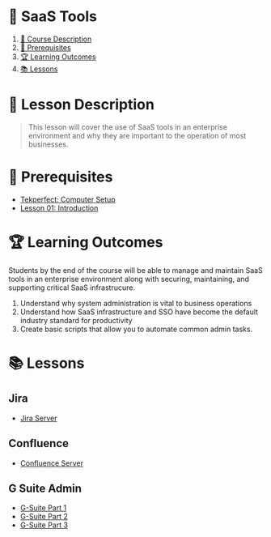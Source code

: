 # 🚨 SaaS Tools

1. [📝 Course Description](#📝-course-description)
2. [🎯 Prerequisites](#🎯-prerequisites)
3. [🏆 Learning Outcomes](#🏆-learning-outcomes)
4. [📚 Lessons](#📚-lessons)


# 📝 Lesson Description

> This lesson will cover the use of SaaS tools in an enterprise environment and why they are important to the operation of most businesses. 

# 🎯 Prerequisites

* [Tekperfect: Computer Setup](/lessons/computer-setup.md)
* [Lesson 01: Introduction](/courses/01-Introduction/home.md)

# 🏆 Learning Outcomes

Students by the end of the course will be able to manage and maintain SaaS tools in an enterprise environment along with securing, maintaining, and supporting critical SaaS infrastrucure.

1. Understand why system administration is vital to business operations
1. Understand how SaaS infrastructure and SSO have become the default industry standard for productivity 
1. Create basic scripts that allow you to automate common admin tasks.

# 📚 Lessons

## Jira

- [Jira Server](/courses/15-SaaS_Tools/lessons/jira-admin.md)

## Confluence

- [Confluence Server](/courses/15-SaaS_Tools/lessons/confluence-admin.md)

## G Suite Admin

- [G-Suite Part 1 ](/courses/15-SaaS_Tools/lessons/g-suite-admin-part1.md)
- [G-Suite Part 2 ](/courses/15-SaaS_Tools/lessons/g-suite-admin-part2.md)
- [G-Suite Part 3 ](/courses/15-SaaS_Tools/lessons/g-suite-admin-part3.md)
